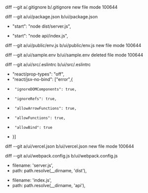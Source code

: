 
diff --git a/.gitignore b/.gitignore
new file mode 100644

diff --git a/ui/package.json b/ui/package.json
-    "start": "node dist/server.js",
+    "start": "node api/index.js",

diff --git a/ui/public/env.js b/ui/public/env.js
new file mode 100644

diff --git a/ui/sample.env b/ui/sample.env
deleted file mode 100644

diff --git a/ui/src/.eslintrc b/ui/src/.eslintrc
+    "react/prop-types": "off",
+    "react/jsx-no-bind": ["error",{
+      "ignoreDOMComponents": true,
+      "ignoreRefs": true,
+      "allowArrowFunctions": true,
+      "allowFunctions": true,
+      "allowBind": true
+    }]

diff --git a/ui/vercel.json b/ui/vercel.json
new file mode 100644

diff --git a/ui/webpack.config.js b/ui/webpack.config.js
-    filename: 'server.js',
-    path: path.resolve(__dirname, 'dist'),
+    filename: 'index.js',
+    path: path.resolve(__dirname, 'api'),
